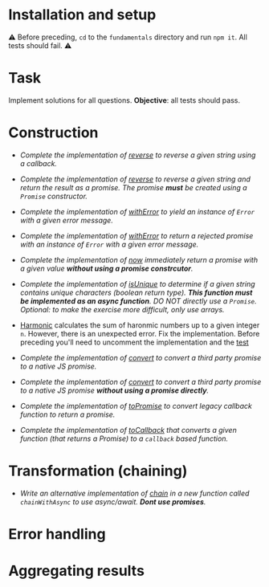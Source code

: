 # Installation and setup 

⚠️ Before preceding, `cd` to the `fundamentals` directory and run `npm it`. All tests should fail. ⚠️<br>

# Task 
Implement solutions for all questions. **Objective**: all tests should pass.

# Construction

* _Complete the implementation of [reverse](./lib/creation/cb_rev.js) to reverse a given string using a callback._

* _Complete the implementation of [reverse](./lib/creation/p_rev.js) to reverse a given string and return the result as a promise. The promise **must** be created using a `Promise` constructor._

* _Complete the implementation of [withError](./lib/creation/cb_error.js) to yield an instance of `Error` with a given error message._

* _Complete the implementation of [withError](./lib/creation/p_error.js) to return a rejected promise with an instance of `Error` with a given error message._

* _Complete the implementation of [now](./lib/creation/now.js) immediately return a promise with a given value **without using a promise constrcutor**._

* _Complete the implementation of [isUnique](./lib/creation/unique.js) to determine if a given string contains unique characters (boolean return type). **This function must be implemented as an async function**. DO NOT directly use a `Promise`. Optional: to make the exercise more difficult, only use arrays._

* [Harmonic](./lib/creation/harmonic.js) calculates the sum of haronmic numbers up to a given integer `n`. However, there is an unexpected error. Fix the implementation. Before preceding you'll need to uncomment the implementation and the [test](./test/tests.js) 

* _Complete the implementation of [convert](./lib/creation/convertWithNative.js) to convert a third party promise to a native JS promise._

* _Complete the implementation of [convert](./lib/creation/convertWithoutPromise.js) to convert a third party promise to a native JS promise **without using a promise directly**._

* _Complete the implementation of [toPromise](./lib/creation/toPromise.js) to convert legacy callback function to return a promise._

* _Complete the implementation of [toCallback](./lib/creation/toCallback.js) that converts a given function (that returns a Promise) to a `callback` based function._

# Transformation (chaining)

* _Write an alternative implementation of [chain](./lib/transformation/chain.js) in a new function called `chainWithAsync` to use async/await. **Dont use promises**._

# Error handling

# Aggregating results
